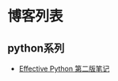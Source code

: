 # 博客列表
## python系列
- [Effective Python 第二版笔记](https://github.com/hangxuu/blog/blob/master/Effective_Python_Notes.md)
